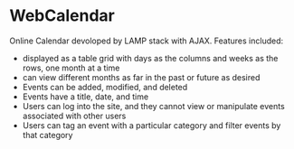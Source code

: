 # WebCalendar

Online Calendar devoloped by LAMP stack with AJAX.
Features included:
  - displayed as a table grid with days as the columns and weeks as the rows, one month at a time
  - can view different months as far in the past or future as desired
  - Events can be added, modified, and deleted
  - Events have a title, date, and time
  - Users can log into the site, and they cannot view or manipulate events associated with other users
  - Users can tag an event with a particular category and filter events by that category
